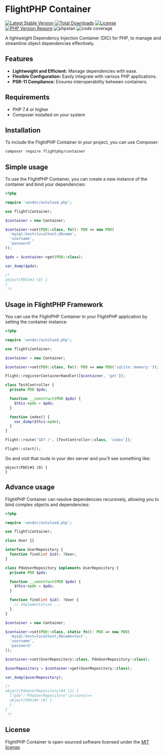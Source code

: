 # FlightPHP Container

[![Latest Stable Version](http://poser.pugx.org/flightphp/container/v?style=for-the-badge)](https://packagist.org/packages/flightphp/container)
[![Total Downloads](http://poser.pugx.org/flightphp/container/downloads?style=for-the-badge)](https://packagist.org/packages/flightphp/container)
[![License](http://poser.pugx.org/flightphp/container/license?style=for-the-badge)](https://packagist.org/packages/flightphp/container)
[![PHP Version Require](http://poser.pugx.org/flightphp/container/require/php?style=for-the-badge)](https://packagist.org/packages/flightphp/container)
![phpstan](https://img.shields.io/badge/phpstan-max-green?style=for-the-badge)
![code coverage](https://img.shields.io/badge/code_coverage-100%25-green?style=for-the-badge)

A lightweight Dependency Injection Container (DIC) for PHP, to manage and streamline object dependencies effectively.

## Features

- **Lightweight and Efficient:** Manage dependencies with ease.
- **Flexible Configuration:** Easily integrate with various PHP applications.
- **PSR-11 Compliance:** Ensures interoperability between containers.

## Requirements

- PHP 7.4 or higher
- Composer installed on your system

## Installation

To include the FlightPHP Container in your project, you can use Composer:

```bash
composer require flightphp/container
```

## Simple usage

To use the FlightPHP Container, you can create a new instance of the container and bind your dependencies:

```php
<?php

require 'vendor/autoload.php';

use flight\Container;

$container = new Container;

$container->set(PDO::class, fn(): PDO => new PDO(
  'mysql:host=localhost;dbname',
  'username',
  'password'
));

$pdo = $container->get(PDO::class);

var_dump($pdo);

/*
object(PDO)#3 (0) {
}
 */
```

## Usage in FlightPHP Framework

You can use the FlightPHP Container in your FlightPHP application by setting the container instance:

```php
<?php

require 'vendor/autoload.php';

use flight\Container;

$container = new Container;

$container->set(PDO::class, fn(): PDO => new PDO('sqlite::memory:'));

Flight::registerContainerHandler([$container, 'get']);

class TestController {
  private PDO $pdo;

  function __construct(PDO $pdo) {
    $this->pdo = $pdo;
  }

  function index() {
    var_dump($this->pdo);
  }
}

Flight::route('GET /', [TestController::class, 'index']);

Flight::start();
```

Go and visit that route in your dev server and you'll see something like:

```
object(PDO)#3 (0) {
}
```

## Advance usage

FlightPHP Container can resolve dependencies recursively, allowing you to bind complex objects and dependencies:

```php
<?php

require 'vendor/autoload.php';

use flight\Container;

class User {}

interface UserRepository {
  function find(int $id): ?User;
}

class PdoUserRepository implements UserRepository {
  private PDO $pdo;

  function __construct(PDO $pdo) {
    $this->pdo = $pdo;
  }

  function find(int $id): ?User {
    // Implementation ...
  }
}

$container = new Container;

$container->set(PDO::class, static fn(): PDO => new PDO(
  'mysql:host=localhost;dbname=test',
  'username',
  'password'
));

$container->set(UserRepository::class, PdoUserRepository::class);

$userRepository = $container->get(UserRepository::class);

var_dump($userRepository);

/*
object(PdoUserRepository)#4 (1) {
  ["pdo":"PdoUserRepository":private]=>
  object(PDO)#3 (0) {
  }
}
 */
```

## License

FlightPHP Container is open-sourced software licensed under the [MIT license](https://opensource.org/licenses/MIT).
